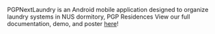 PGPNextLaundry is an Android mobile application designed to organize laundry systems in NUS dormitory, PGP Residences
View our full documentation, demo, and poster [here](https://drive.google.com/drive/folders/1du4s7I1XJeTu_G6ADCNhvHNGhxmN9eLJ?usp=sharing)! 
